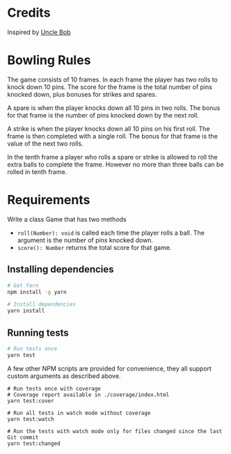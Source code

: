 # Credits

Inspired by [Uncle Bob](http://butunclebob.com/ArticleS.UncleBob.TheBowlingGameKata)

# Bowling Rules

The game consists of 10 frames. In each frame the player has two rolls to knock down 10 pins. The score for the frame is the total number of pins knocked down, plus bonuses for strikes and spares.

A spare is when the player knocks down all 10 pins in two rolls. The bonus for that frame is the number of pins knocked down by the next roll.

A strike is when the player knocks down all 10 pins on his first roll. The frame is then completed with a single roll. The bonus for that frame is the value of the next two rolls.

In the tenth frame a player who rolls a spare or strike is allowed to roll the extra balls to complete the frame. However no more than three balls can be rolled in tenth frame.

# Requirements

Write a class Game that has two methods

- `roll(Number): void` is called each time the player rolls a ball. The argument is the number of pins knocked down.
- `score(): Number` returns the total score for that game.

## Installing dependencies

```bash
# Get Yarn
npm install -g yarn

# Install dependencies
yarn install
```

## Running tests

```bash
# Run tests once
yarn test
```

A few other NPM scripts are provided for convenience, they all support custom arguments as described above.

```
# Run tests once with coverage
# Coverage report available in ./coverage/index.html
yarn test:cover

# Run all tests in watch mode without coverage
yarn test:watch

# Run the tests with watch mode only for files changed since the last Git commit
yarn test:changed
```
